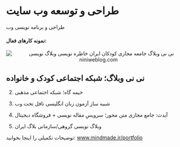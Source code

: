 # طراحی و توسعه وب سایت

<p>
طراحی و برنامه نویسی وب
</p>

<h4>
نمونه کارهای فعال:
</h4>

<center>
  <img src="https://mindmade.ir/thm/up/niniweblog-screen-1400.jpg?1" alt="نی نی وبلاگ جامعه مجازی کودکان ایران خاطره نویسی وبلاگ نویسی niniweblog.com" style="max-width:600px !important;">
</center>

<h2>
نی نی وبلاگ؛ شبکه اجتماعی کودک و خانواده
</h2>

2. خیمه گاه؛ شبکه اجتماعی مذهبی

3. شبیه ساز آزمون زبان انگلیسی تافل تحت وب

4. آیدت: جامع مجازی متن محور؛ سرویسِ مقاله نویسی + فروشگاه دیجیتال

5. وبلاگ نویسی گروهی/سازمانی بلاگ ایران

توضیحات تکمیلی را اینجا بخوانید:
www.mindmade.ir/portfolio
